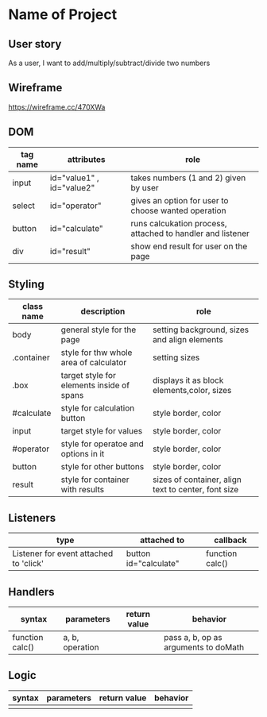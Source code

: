 # Name of Project

## User story

As a user, I want to add/multiply/subtract/divide two numbers

## Wireframe

https://wireframe.cc/470XWa

## DOM

| tag name | attributes | role |
| --- | --- | --- |
| input | id="value1" , id="value2" | takes numbers (1 and 2) given by user |
| select | id="operator" | gives an option for user to choose wanted operation |
| button | id="calculate" | runs calcukation process, attached to handler and listener |
| div | id="result" | show end result for user on the page |

## Styling

| class name | description | role |
| --- | --- | --- |
| body | general style for the page | setting background, sizes and align elements |
| .container | style for thw whole area of calculator | setting sizes |
| .box | target style for elements inside of spans | displays it as block elements,color, sizes |
| #calculate | style for calculation button | style border, color |
| input | target style for values  | style border, color |
| #operator | style for operatoe and options in it | style border, color |
| button | style for other buttons | style border, color |
| result | style for container with results | sizes of container, align text to center, font size |

## Listeners

| type | attached to | callback |
| --- | --- | --- |
| Listener for event attached to 'click' | button id="calculate" | function calc() |

## Handlers

| syntax | parameters | return value | behavior |
| --- | --- | --- | --- |
| function calc() | a, b, operation |  | pass a, b, op as arguments to doMath |

## Logic

| syntax | parameters | return value | behavior |
| --- | --- | --- | --- |
| | | | |


